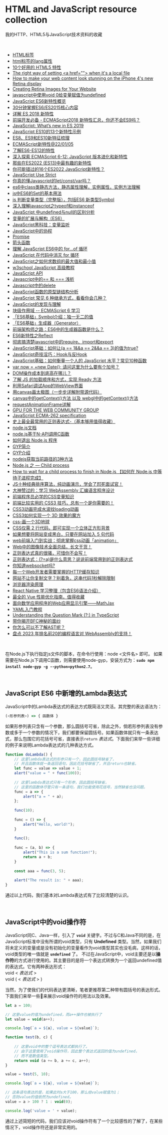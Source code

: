 # HTML and JavaScript resource collection
我的HTTP、HTML5与JavaScript技术资料的收藏

<br />

- [HTML标签](http://www.w3school.com.cn/tags/tag_html.asp)
- [html标签的lang属性](https://blog.csdn.net/zx442008375/article/details/120037513)
- [10个好用的 HTML5 特性](https://www.toutiao.com/i6881415639852909063/)
- [The right way of setting \<a href=""\> when it's a local file](https://stackoverflow.com/questions/12021781/the-right-way-of-setting-a-href-when-its-a-local-file)
- [How to make your web content look stunning on the iPhone 4's new Retina display](https://ar.al/3331/)
- [Creating Retina Images for Your Website](https://www.kylejlarson.com/blog/creating-retina-images-for-your-website/)
- [javascript中使用void 0给变量赋值为undefined](https://blog.csdn.net/qq_17335549/article/details/128058300)
- [JavaScript ES6新特性概览](http://www.cnblogs.com/Wayou/p/es6_new_features.html)
- [30分钟掌握ES6/ES2015核心内容](https://www.toutiao.com/a6707856897069810184)
- [详解 ES 2018 新特性](https://www.toutiao.com/i6720746123973100040)
- [前端开发必备 - ECMAScript2018 新特性汇总，你还不会ES9吗？](https://www.toutiao.com/a6733186476349063684/)
- [JavaScript: What’s new in ES 2019](https://blog.tildeloop.com/posts/javascript-what’s-new-in-es2019)
- [JavaScript ES10的13个新特性示例](https://www.toutiao.com/a6739397212779840004)
- [ES8、ES9和ES10新特征梳理](https://www.toutiao.com/i6675510537394061835/)
- [ECMAScript新特性@22/01/05](https://www.toutiao.com/i7049702380073697831/)
- [了解ES6-ES12的特性](https://www.toutiao.com/article/7082897184454083072/)
- [深入探索 ECMAScript 6-12: JavaScript 版本进化和新特性](https://www.toutiao.com/article/7192374521221874191/)
- [那些在ES2022 (ES13)中最有趣的新特性](https://www.toutiao.com/article/7113442764116984354/)
- [你可能错过的16个ES2022 JavaScript新特性？](https://www.toutiao.com/article/7174644158962123319/)
- [JavaScript Use Strict](https://www.w3school.com.cn/js/js_strict.asp)
- [你真的懂Javascript的let/const/var吗？](https://www.toutiao.com/i6507397358723006989/)
- [es6中class类静态方法，静态属性理解，实例属性，实例方法理解](https://blog.csdn.net/qdmoment/article/details/82496685)
- [js中ES6的Set的基本用法](https://www.cnblogs.com/wjcoding/p/11690886.html)
- [js 判断变量类型（完整版），包括ES6 新类型Symbol](https://blog.csdn.net/Altaba/article/details/80405944)
- [深入理解javascript之typeof和instanceof](https://blog.csdn.net/mevicky/article/details/50353881)
- [JavaScript 中undefined与null的区别分析](https://www.toutiao.com/a6717529568934101517)
- [变量的扩展与解构（ES6）](https://www.toutiao.com/i6721498381803323907/)
- [JavaScript黑科技：变量监听](https://www.toutiao.com/article/7221438143889932803/)
- [JavaScript中的协程](https://zhuanlan.zhihu.com/p/148462034)
- [Promise](https://developer.mozilla.org/zh-CN/docs/Web/JavaScript/Reference/Global_Objects/Promise)
- [箭头函数](https://developer.mozilla.org/zh-CN/docs/Web/JavaScript/Reference/Functions/Arrow_functions)
- [理解 JavaScript ES6中的 for…of 循环](http://blog.csdn.net/jasonzds/article/details/78366625?locationNum=6&fps=1)
- [JavaScript 在代码中消灭 for 循环](https://www.toutiao.com/i6718992291366699528/)
- [JavaScript之如何求数组的最大值和最小值](https://www.toutiao.com/a6724951771917058568)
- [w3school JavaScript 高级教程](http://www.w3school.com.cn/js/index_pro.asp)
- [JavaScript API](http://www.javascripture.com)
- [Javascript中的== 和 === 浅析](http://blog.csdn.net/csdnMrY/article/details/78342326)
- [Javascript中的delete](https://www.cnblogs.com/tylerdonet/p/4890939.html)
- [JavaScript函数的原型链结构分析](https://www.toutiao.com/i6554161958382207501)
- [JavaScript 常见 6 种继承方式，看看你会几种？](https://www.toutiao.com/a6710409815899767299)
- [JavaScript的发现与理解](https://www.jianshu.com/p/8cb0f25bc746)
- [块级作用域 -- ECMAScript 6 学习](http://blog.csdn.net/bifjhh_sk/article/details/79340444)
- [「ES6基础」Symbol介绍：独一无二的值](https://www.toutiao.com/a6732269850283999748/)
- [「ES6基础」生成器（Generator）](https://www.toutiao.com/a6712984431553937934/)
- [前端架构师之路：ES6中的生成器函数是什么？](https://www.toutiao.com/i6998887328270025247/)
- [ES6新特性之Reflect](https://www.toutiao.com/a6726748044210995715)
- [彻底搞清楚javascript中的require、import和export](https://www.toutiao.com/a6687574679806280195)
- [JavaScript基础：如何让(a == 1&&a == 2&&a == 3)的值为true?](https://www.toutiao.com/i6695747520343048712)
- [JavaScript奇技淫巧：Hook与反Hook](https://www.toutiao.com/article/7224735616750338571/)
- [JavaScript基础：如何衡量一个人的 JavaScript 水平？常见10种函数](https://www.toutiao.com/i6696293991266124302)
- [var now = +new Date(); 请问这里为什么要有个加号？](https://www.toutiao.com/a6719280828267889155)
- [DOM操作成本到底高在哪儿？](https://segmentfault.com/a/1190000014070240)
- [了解 JS 的加载顺序和方式，实现 Ready 方法](https://ichochy.com/posts/20200807/)
- [利用Safari调试App的WebView界面](http://blog.csdn.net/u010046748/article/details/52981074)
- [用canvas画太极图（一步步详解附带源代码）](https://www.toutiao.com/a6871618353572610563/)
- [canvas中的getContext()方法 以及 webgl中的getContext()方法](https://cloud.tencent.com/developer/article/1383924)
- [requestAnimationFrame详解](https://www.jianshu.com/p/fa5512dfb4f5)
- [GPU FOR THE WEB COMMUNITY GROUP](https://www.w3.org/community/gpu/)
- [JavaScript ECMA-262 specification](http://www.ecma-international.org/publications/standards/Ecma-262.htm)
- [史上最全最常用的正则表达式-（基本够用值得收藏）](https://blog.csdn.net/prophet_007/article/details/25616385)
- [node.js文档](https://nodejs.org/dist/latest-v8.x/docs/api/)
- [node.js基于N-API调用C函数](http://cnodejs.org/topic/59f32ddd1b399c2f3ff9f613)
- [如何退出 Node.js 程序](http://dev.nodejs.cn/learn/how-to-exit-from-a-nodejs-program)
- [GYP简介](http://www.360doc.com/content/13/0527/10/2036337_288482205.shtml)
- [GYP介绍](https://blog.csdn.net/xiaoshixiu/article/details/94359960)
- [nodejs获取当前路径的3种方法](https://www.jianshu.com/p/b7d5fcbdfe9c)
- [Node.js 之 — Child process](https://blog.csdn.net/weixin_49067499/article/details/107738869)
- [How to wait for a child process to finish in Node.js 【如何在 Node.js 中等待子进程完成】](https://www.likecs.com/ask-8327171.html)
- [JS十种经典排序算法，纯动画演示，学会了怼死面试官！](https://www.toutiao.com/i6631361236942455303)
- [大神赞过的：学习 WebAssembly 汇编语言程序设计](https://www.toutiao.com/i7070045207714218537/)
- [前端程序员必学的CSS变量知识](https://www.toutiao.com/a6671488828957524493)
- [前端比较实用的 CSS3 技巧，总有一个是你需要的！](https://www.toutiao.com/a6671475180818137614)
- [CSS3动画完成水波纹loading动画](https://www.toutiao.com/i6725189279980503564/)
- [CSS3如何实现一个 3D 效果的魔方](https://www.toutiao.com/a6868451637766128132/)
- [css-画一个3D地球](https://www.toutiao.com/a6873389856504939015/)
- [CSS仅需 2 行代码，即可实现一个立体正方形背景](https://www.toutiao.com/w/1731681657187343/)
- [如果想要将网站变成黑白，只要在网站加入 5 句代码](https://www.toutiao.com/w/1751193090343940/)
- [web前端入门到实战：彻底掌握css动画「animation」](https://www.toutiao.com/a6753231741239951875/)
- [Web中的图像技术全面总结，长文干货！](https://www.toutiao.com/a6815574734546141700/)
- [正则表达式真的很骚，可惜你不会写！](https://www.toutiao.com/a6678604392393867787)
- [正则表达式：(?=a)是什么意思？说说前端常用到的正则表达式](https://www.toutiao.com/i6696132898023539207)
- [你知道websocket吗?](https://www.toutiao.com/a6678838791072907789)
- [每一个Web开发者需要掌握的HTTP缓存知识](https://www.toutiao.com/a6680079212524601864/)
- [网站不让你复制文字？别着急，这串代码1秒解除限制](https://www.toutiao.com/a6703815823682699787)
- [浏览器渲染原理](https://www.jianshu.com/p/76bb929eae01)
- [React Native 学习整理（包含ES6语法介绍）](https://www.kancloud.cn/guif_zhang/rn/451962)
- [最全的 Vue 性能优化指南，值得收藏](https://www.toutiao.com/a6763818600655487501/)
- [面向数学应用程序的Web应用显示引擎——MathJax](https://www.toutiao.com/a6751722358014214660/)
- [YAML入门教程](https://www.toutiao.com/i6779834342379094536/)
- [Understanding the Question Mark \(?:\) in TypeScript](https://www.becomebetterprogrammer.com/typescript-question-mark/)
- [带你揭开BFC神秘的面纱](https://www.toutiao.com/a6852210308405002766/)
- [你怎么可以不了解AST呢？](https://www.toutiao.com/i6984697232280781319/)
- [盘点 2023 年排名前20的编程语言对 WebAssembly的支持！](https://www.toutiao.com/article/7215927610491027968/)

<br />

在Node.js下执行指定js文件的脚本，在命令行使用：node <文件名> 即可。
如果需要在Node.js下调用C函数，则需要使用node-gyp，安装方式为：**`sudo npm install node-gyp -g --python=python2.7`**。

<br />

## JavaScript ES6 中新增的Lambda表达式

JavaScript中的Lambda表达式的表达方式既简洁又灵活。其完整的表达语法为：
```javascript
(<形参列表>) => { 函数体 }
```
如果形参列表只含有一个参数，那么圆括号可省，除此之外，倘若形参列表没有参数或多于一个参数的情况下，我们都要保留圆括号。如果函数体就只有一条表达式，那么包围它的花括号可省，直接表示`return` *表达式*。下面我们来举一些详细的例子来说明Lambda表达式的几种表达方式。
```javascript
function doLambda() {
    // 这里lambda表达式的形参只有一个，因此圆括号缺省了，
    // 并且函数体就一条返回语句，因此花括号缺省了，并且return也缺省。
    let func = value => value + 1;
    alert("value = " + func(100));
    
    // 这里lambda表达式只有一个形参，因此圆括号缺省，
    // 这里的函数体尽管只有一条语句，我们也能使用花括号，当然缺省也没问题。
    func = a => {
        alert("a = " + a);
    };
    
    func(10);
    
    func = () => {
        alert("Hello, world!");
    }
    
    func();
    
    func = (a, b) => {
        alert("This is a sum function!");
        return a + b;
    }
    
    const aaa = func(3, 5);
    
    alert("The result is: " + aaa);
}
```

通过以上代码，我们基本对Lambda表达式有了比较清楚的认识。

<br />

## JavaScript中的void操作符

JavaScript同C、Java一样，引入了 **`void`** 关键字。不过与C和Java不同的是，在JavaScript标准中没有所谓的void类型，只有 **Undefined** 类型。当然，如果我们将未定义的变量或是没有初始化的变量看作为void类型其实也没毛病，这样的话，void类型的唯一值就是 **`undefined`** 了。
不过在JavaScript中，void主要还是以**操作符**的方式进行使用的。其主要目的是将一个表达式转换为一个返回undefined值的表达式。它有两种表达形式：    
void  < *表达式* >    
void ( < *表达式* > )

当然，为了使我们的代码表达更清晰，笔者更推荐第二种带有圆括号的表达形式。
下面我们来举一些🌰来展示void操作符的用法以及效果。
```javascript
let a = 100;

// 这里value的值为undefined，而a++操作也被执行了
let value = void(a++);

console.log(`a = ${a}, value = ${value}`);

function test(b, c) {
    
    // 这里void中的整个逗号表达式都执行了。
    // 由于这里使用了void操作符，因此整个表达式返回的值为undefined，
    // 而不是数值类型。
    return void (a += b, a += c, a++);
}

value = test(5, 10);

console.log(`a = ${a}, value = ${value}`);

// 这条语句表达的是，如果此时a大于100，那么给value赋值为1；
// 否则value的值依然为undefined。
value = a > 100 ? 1 : void(0);

console.log('value = ' + value);
```

通过上述简短的代码，我们应该对void操作符有了一个比较感性的了解了，在某些情况下，void操作符还是非常实用的。

